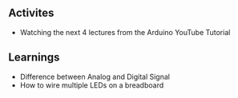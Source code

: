 ## Activites
- Watching the next 4 lectures from the Arduino YouTube Tutorial

## Learnings
- Difference between Analog and Digital Signal
- How to wire multiple LEDs on a breadboard

